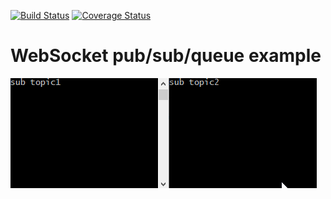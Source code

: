 [![Build Status](https://travis-ci.org/Javivi/ws-go.svg?branch=master)](https://travis-ci.org/Javivi/ws-go)
[![Coverage Status](https://coveralls.io/repos/github/Javivi/ws-go/badge.svg?branch=master)](https://coveralls.io/github/Javivi/ws-go?branch=master)


# WebSocket pub/sub/queue example

![demo](https://github.com/Javivi/ws-go/blob/master/smalldemo.gif)